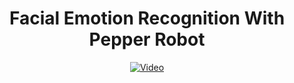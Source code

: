 <h1 align="center">Facial Emotion Recognition With Pepper Robot</h1>
<div align="center">

  <a href="https://www.youtube.com/watch?v=x-VCrFGGo5o">
    <img src="https://img.youtube.com/vi/x-VCrFGGo5o/hqdefault.jpg" alt="Video">
  </a>
</div>
